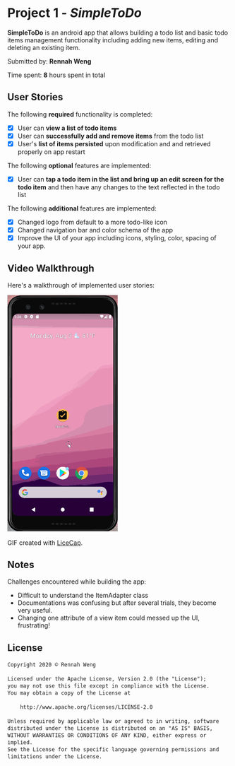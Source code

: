 # Project 1 - *SimpleToDo*

**SimpleToDo** is an android app that allows building a todo list and basic todo items management functionality including adding new items, editing and deleting an existing item.

Submitted by: **Rennah Weng**

Time spent: **8** hours spent in total

## User Stories

The following **required** functionality is completed:

* [x] User can **view a list of todo items**
* [x] User can **successfully add and remove items** from the todo list
* [x] User's **list of items persisted** upon modification and and retrieved properly on app restart

The following **optional** features are implemented:

* [x] User can **tap a todo item in the list and bring up an edit screen for the todo item** and then have any changes to the text reflected in the todo list

The following **additional** features are implemented:

* [x] Changed logo from default to a more todo-like icon
* [x] Changed navigation bar and color schema of the app
* [x] Improve the UI of your app including icons, styling, color, spacing of your app.

## Video Walkthrough

Here's a walkthrough of implemented user stories:

<img src='simpletodo-walkthrough.gif' title='SimpleTodo App Walkthrough' width='250x250' alt='SimpleTodo App Walkthrough in gif' />

GIF created with [LiceCap](http://www.cockos.com/licecap/).

## Notes

Challenges encountered while building the app:
* Difficult to understand the ItemAdapter class
* Documentations was confusing but after several trials, they become very useful.
* Changing one attribute of a view item could messed up the UI, frustrating!

## License

    Copyright 2020 © Rennah Weng

    Licensed under the Apache License, Version 2.0 (the "License");
    you may not use this file except in compliance with the License.
    You may obtain a copy of the License at

        http://www.apache.org/licenses/LICENSE-2.0

    Unless required by applicable law or agreed to in writing, software
    distributed under the License is distributed on an "AS IS" BASIS,
    WITHOUT WARRANTIES OR CONDITIONS OF ANY KIND, either express or implied.
    See the License for the specific language governing permissions and
    limitations under the License.

